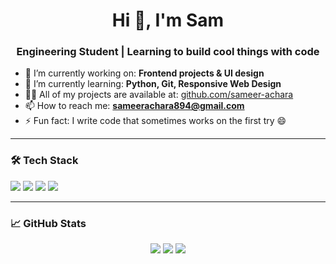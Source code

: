 <h1 align="center">Hi 👋, I'm Sam</h1>
<h3 align="center">Engineering Student | Learning to build cool things with code</h3>

- 🔭 I’m currently working on: **Frontend projects & UI design**
- 🌱 I’m currently learning: **Python, Git, Responsive Web Design**
- 👨‍💻 All of my projects are available at: [github.com/sameer-achara](https://github.com/sameer-achara)
- 📫 How to reach me: **sameerachara894@gmail.com**
- ⚡ Fun fact: I write code that sometimes works on the first try 😄

---

### 🛠️ Tech Stack
<img src="https://img.shields.io/badge/HTML5-E34F26?style=for-the-badge&logo=html5&logoColor=white" />
<img src="https://img.shields.io/badge/CSS3-1572B6?style=for-the-badge&logo=css3&logoColor=white" />
<img src="https://img.shields.io/badge/JavaScript-F7DF1E?style=for-the-badge&logo=javascript&logoColor=black" />
<img src="https://img.shields.io/badge/Git-F05032?style=for-the-badge&logo=git&logoColor=white" />

---

### 📈 GitHub Stats
<p align="center">
  <img src="https://github-readme-stats.vercel.app/api?username=sameer-achara&show_icons=true&theme=tokyonight" />
  <img src="https://github-readme-stats.vercel.app/api/top-langs/?username=sameer-achara&layout=compact&theme=tokyonight&langs_count=6" />
  <img src="https://github-readme-stats.vercel.app/api/top-langs/?username=sameer-achara&exclude_repo=portfolio,old-html-site&layout=compact" />

</p>
